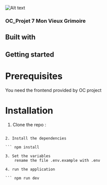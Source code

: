 
![Alt text](image.png)

### OC_Projet 7 Mon Vieux Grimoire

## Built with


## Getting started

# Prerequisites

You need the frontend provided by OC project

# Installation

1. Clone the repo :
``` git clone https://github.com/juliegip/OC_DevWeb_P7_VieuxGrimoire.git

2. Install the dependencies

``` npm install

3. Set the variables
    rename the file .env.example with .env

4. run the application

``` npm run dev

